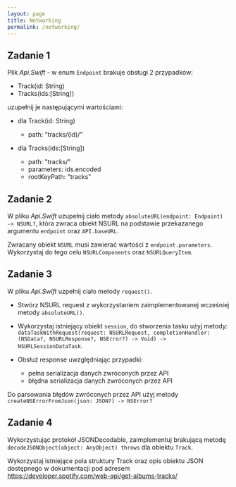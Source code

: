 ```yaml
---
layout: page
title: Networking
permalink: /networking/
---
```


Zadanie 1
----------


Plik *Api.Swift*  - w enum `Endpoint` brakuje obsługi 2 przypadków:

* Track(id: String)
* Tracks(ids:[String])

uzupełnij je następującymi wartościami:

* dla Track(id: String)
  * path: "tracks/\(id)/"


* dla Tracks(ids:[String])
  * path: "tracks/"
  * parameters: ids.encoded
  * rootKeyPath: "tracks"

Zadanie 2
----------


W pliku *Api.Swift* uzupełnij ciało metody ```absoluteURL(endpoint: Endpoint) -> NSURL?```, która zwraca obiekt NSURL na podstawie przekazanego argumentu `endpoint` oraz `API.baseURL`.

Zwracany obiekt `NSURL` musi zawierać wartości z `endpoint.parameters`. Wykorzystaj do tego celu `NSURLComponents` oraz `NSURLQueryItem`.

Zadanie 3
----------


W pliku *Api.Swift* uzpełnij ciało metody `request()`.

* Stwórz NSURL request z wykorzystaniem zaimplementowanej wcześniej metody `absoluteURL()`.

* Wykorzystaj istniejący obiekt `session`, do stworzenia tasku użyj metody:
```dataTaskWithRequest(request: NSURLRequest, completionHandler: (NSData?, NSURLResponse?, NSError?) -> Void) -> NSURLSessionDataTask```.

* Obsłuż response uwzględniając przypadki:
  * pełna serializacja danych zwróconych przez API
  * błędna serializacja danych zwróconych przez API


Do parsowania błędów zwróconych przez API użyj metody ```createNSErrorFromJson(json: JSON?) -> NSError?```


Zadanie 4
----------


Wykorzystując protokół JSONDecodable, zaimplementuj brakującą metodę `decodeJSONObject(object: AnyObject) throws` dla obiektu `Track`.

Wykorzystaj istniejące pola struktury Track oraz opis obiektu JSON dostępnego w dokumentacji pod adresem https://developer.spotify.com/web-api/get-albums-tracks/
